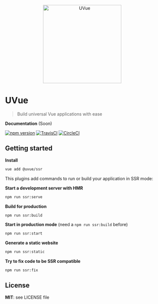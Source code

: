 <p align="center">
  <img src="https://s3.eu-west-2.amazonaws.com/yabab/uvue-512.png" alt="UVue" width="256" height="256">
</p>

# UVue

> Build universal Vue applications with ease

**Documentation** (Soon)

[![npm version](https://badge.fury.io/js/%40uvue%2Fvue-cli-plugin-ssr.svg)](https://badge.fury.io/js/%40uvue%2Fvue-cli-plugin-ssr)
[![TravisCI](https://travis-ci.org/uvue/uvue.svg?branch=master)](https://travis-ci.org/uvue/uvue)
[![CircleCI](https://circleci.com/gh/uvue/uvue/tree/master.svg?style=shield)](https://circleci.com/gh/uvue/uvue)

## Getting started

**Install**

```bash
vue add @uvue/ssr
```

This plugins add commands to run or build your application in SSR mode:

**Start a development server with HMR**

```bash
npm run ssr:serve
```

**Build for production**

```bash
npm run ssr:build
```

**Start in production mode** (need a `npm run ssr:build` before)

```bash
npm run ssr:start
```

**Generate a static website**

```bash
npm run ssr:static
```

**Try to fix code to be SSR compatible**

```bash
npm run ssr:fix
```

## License

**MIT**: see LICENSE file
